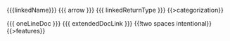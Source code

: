 {{{linkedName}}} {{{ arrow }}} {{{ linkedReturnType }}} {{>categorization}}

{{{ oneLineDoc }}} {{{ extendedDocLink }}}  {{!two spaces intentional}}
{{>features}}
